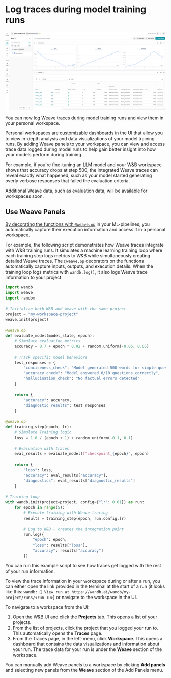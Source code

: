 # Log traces during model training runs

![Weave Trace in Workspaces](../../../static/img/traces-in-workspace.png)

You can now log Weave traces during model training runs and view them in your personal workspace. 

Personal workspaces are customizable dashboards in the UI that allow you to view in-depth analysis and data visualizations of your model training runs. By adding Weave panels to your workspace, you can view and access trace data logged during model runs to help gain better insight into how your models perform during training.

For example, if you're fine-tuning an LLM model and your W&B workspace shows that accuracy drops at step 500, the integrated Weave traces can reveal exactly what happened, such as your model started generating overly verbose responses that failed the evaluation criteria.

Additional Weave data, such as evaluation data, will be available for workspaces soon.

## Use Weave Panels

[By decorating the functions with `@weave.op`](/quickstart) in your ML-pipelines, you automatically capture their execution information and access it in a personal workspace.

For example, the following script demonstrates how Weave traces integrate with W&B training runs. It simulates a machine learning training loop where each training step logs metrics to W&B while simultaneously creating detailed Weave traces. The `@weave.op` decorators on the functions automatically capture inputs, outputs, and execution details. When the training loop logs metrics with `wandb.log()`, it also logs Weave trace information to your project.

```python
import wandb
import weave
import random

# Initialize both W&B and Weave with the same project
project = "my-workspace-project"
weave.init(project)

@weave.op
def evaluate_model(model_state, epoch):
    # Simulate evaluation metrics
    accuracy = 0.7 + epoch * 0.02 + random.uniform(-0.05, 0.05)
    
    # Track specific model behaviors
    test_responses = {
        "conciseness_check": "Model generated 500 words for simple question",
        "accuracy_check": "Model answered 8/10 questions correctly",
        "hallucination_check": "No factual errors detected"
    }
    
    return {
        "accuracy": accuracy,
        "diagnostic_results": test_responses
    }

@weave.op
def training_step(epoch, lr):
    # Simulate Training logic
    loss = 1.0 / (epoch + 1) + random.uniform(-0.1, 0.1)
    
    # Evaluation with traces
    eval_results = evaluate_model(f"checkpoint_{epoch}", epoch)
    
    return {
        "loss": loss,
        "accuracy": eval_results["accuracy"],
        "diagnostics": eval_results["diagnostic_results"]
    }

# Training loop
with wandb.init(project=project, config={"lr": 0.01}) as run:
    for epoch in range(5):
        # Execute training with Weave tracing
        results = training_step(epoch, run.config.lr)
        
        # Log to W&B - creates the integration point
        run.log({
            "epoch": epoch,
            "loss": results["loss"],
            "accuracy": results["accuracy"]
        })
```

You can run this example script to see how traces get logged with the rest of your run information.

To view the trace information in your workspace during or after a run, you can either open the link provided in the terminal at the start of a run (it looks like this: `wandb: 🚀 View run at https://wandb.ai/wandb/my-project/runs/<run-ID>`) or navigate to the workspace in the UI.

To navigate to a workspace from the UI:

1. Open the W&B UI and click the **Projects** tab. This opens a list of your projects.
2. From the list of projects, click the project that you logged your run to. This automatically opens the **Traces** page.
3. From the Traces page, in the left-menu, click **Workspace**. This opens a dashboard that contains the data visualizations and information about your run. The trace data for your run is under the **Weave** section of the workspace.

You can manually add Weave panels to a workspace by clicking **Add panels** and selecting new panels from the **Weave** section of the Add Panels menu.